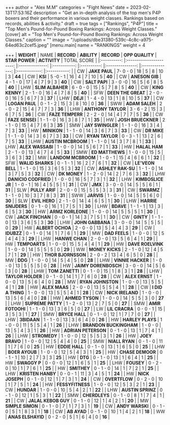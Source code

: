 +++
author = "Alex M.M"
categories = "Fight News"
date = 2023-02-13T17:53:16Z
description = "Get an in-depth analysis of the top men's P4P boxers and their performance in various weight classes. Rankings based on records, abilities & activity."
draft = true
tags = ["Rankings", "P4P"]
title = "Top Men's Pound-for-Pound Boxing Rankings: Across Weight Classes."
[cover]
alt = "Top Men's Pound-for-Pound Boxing Rankings: Across Weight Classes."
caption = ""
image = "/uploads/dbe31380-539c-4c8c-a975-64ed63c2cef5.jpeg"
[menu.main]
name = "RANKINGS"
weight = 4

+++
| **WEIGHT** 	|          NAME          	|   **RECORD**   	| **ABILITY** 	| **RECORD** 	| **OPP QUALITY** 	| **STAR POWER** 	| **ACTIVITY** 	| TOTAL SCORE 	|
|:----------:	|:----------------------:	|:--------------:	|:-----------:	|:----------:	|:---------------:	|:--------------:	|:------------:	|:-----------:	|
|     CW     	|      **JAKE PAUL**     	|       7- 0 - 0 	|      18     	|      5     	|        8        	|       10       	|       3      	|    **44**   	|
|     CW     	|         **KSI**        	|       5 -0 - 1 	|      16     	|      4     	|        7        	|       10       	|       5      	|    **40**   	|
|     CW     	|     **ANESON GIB**     	|      4 - 1 - 0 	|      17     	|      4     	|        7        	|        9       	|       3      	|    **40**   	|
|     CW     	|      **SALT PAPI**     	|       3 - 0 -0 	|      16     	|      5     	|        6        	|        8       	|       5      	|    **40**   	|
|     LHW    	|    **SLIM ALBAHER**    	|      6 - 0 - 0 	|      15     	|      5     	|        7        	|        8       	|       5      	|    **40**   	|
|     CW     	|     **KING KENNY**     	|      2 - 1 - 0 	|      16     	|      4     	|        7        	|        8       	|       5      	|    **40**   	|
|     SFW    	|   **DEEN THE GREAT**   	|      2 - 0 - 0 	|      16     	|      5     	|        6        	|        7       	|       3      	|    **37**   	|
|     LHW    	|        **DEJI**        	|      1 - 4 - 0 	|      13     	|      1     	|        8        	|       10       	|       5      	|    **37**   	|
|     CW     	|     **LOGAN PAUL**     	|      0 - 1 - 2 	|      15     	|      3     	|        8        	|       10       	|       0      	|    **36**   	|
|     SWW    	|     **ADAM SALEH**     	|      2 - 0 - 2 	|      15     	|      4     	|        7        	|        7       	|       3      	|    **36**   	|
|     LHW    	|   **ANTHONY TAYLOR**   	|      3 - 6 - 2 	|      15     	|      3     	|        6        	|        7       	|       5      	|    **36**   	|
|     CW     	|    **FAZE TEMPERR**    	|      2 - 2 - 0 	|      14     	|      4     	|        7        	|        7       	|       5      	|    **36**   	|
|     CW     	|     **FAZE SENSEI**    	|      1 - 1 - 0 	|      16     	|      3     	|        8        	|        7       	|       1      	|    **35**   	|
|     HW     	|   **JOSH BRUECKNER**   	|      2 - 1 - 0 	|      15     	|      4     	|        7        	|        6       	|       3      	|    **35**   	|
|     SMW    	|    **JAY SWINGLER**    	|      1 - 1 - 0 	|      16     	|      3     	|        4        	|        7       	|       3      	|    **33**   	|
|     HW     	|       **MINIKON**      	|      1 - 1 - 0 	|      14     	|      3     	|        6        	|        7       	|       3      	|    **33**   	|
|     CW     	|       **DR MIKE**      	|      1 - 1 - 0 	|      14     	|      3     	|        6        	|        7       	|       3      	|    **33**   	|
|     CW     	|     **RYAN TAYLOR**    	|      0 - 3 - 1 	|      13     	|      2     	|        6        	|        7       	|       5      	|    **33**   	|
|     LHW    	|   **AUSTIN MCBROOM**   	|      1 - 1 - 0 	|      14     	|      3     	|        7        	|        8       	|       1      	|    **33**   	|
|     LHW    	|    **ALEX WASSABI**    	|      1 - 0 - 0 	|      14     	|      5     	|        6        	|        7       	|       1      	|    **33**   	|
|     HW     	|      **HALAL HAM**     	|      2 - 1 - 0 	|      13     	|      4     	|        7        	|        4       	|       5      	|    **33**   	|
|     SMW    	|     **ED MATTHEWS**    	|      1 - 0 - 0 	|      15     	|      5     	|        3        	|        6       	|       3      	|    **32**   	|
|     MW     	|   **LANDOM MCBROOM**   	|      1 - 0 - 1 	|      15     	|      4     	|        6        	|        6       	|       1      	|    **32**   	|
|     SFW    	|    **WALID SHARKS**    	|      0 - 1 - 1 	|      16     	|      2     	|        7        	|        6       	|       1      	|    **32**   	|
|     CW     	|    **LE'VEON BELL**    	|      1 - 1 - 0 	|      15     	|      3     	|        6        	|        5       	|       3      	|    **32**   	|
|     CW     	|    **ASHLEY RAK-SU**   	|      1 - 1 - 0 	|      14     	|      3     	|        7        	|        5       	|       3      	|    **32**   	|
|     CW     	|      **DK MONEY**      	|      1 - 2 - 0 	|      14     	|      2     	|        7        	|        6       	|       3      	|    **32**   	|
|     LHW    	|  **DANICIO CODFRIED**  	|      1 - 0 - 0 	|      16     	|      5     	|        7        	|        3       	|       1      	|    **32**   	|
|     LHW    	|    **KIMBOSLICE JR**   	|      1 - 0 - 1 	|      16     	|      4     	|        5        	|        5       	|       1      	|    **31**   	|
|     CW     	|         **JMX**        	|      3 - 0 - 0 	|      14     	|      5     	|        5        	|        6       	|       1      	|    **31**   	|
|     SLW    	|     **PULLY ARIF**     	|      2 - 0 - 0 	|      15     	|      5     	|        5        	|        3       	|       3      	|    **31**   	|
|     CW     	|       **SWARMZ**       	|      1 - 1 - 0 	|      10     	|      3     	|        7        	|        8       	|       3      	|    **31**   	|
|     SWW    	|       **JARVIS**       	|      1 - 0 - 0 	|      14     	|      5     	|        5        	|        6       	|       0      	|    **30**   	|
|     SLW    	|      **EVIL HERO**     	|      2 - 1 - 0 	|      14     	|      4     	|        6        	|        5       	|       1      	|    **30**   	|
|     LHW    	|   **HARRIE SNIJDERS**  	|      0 - 1 - 0 	|      16     	|      1     	|        7        	|        5       	|       1      	|    **30**   	|
|     LHW    	|        **BDAVE**       	|      1 - 1 - 1 	|      13     	|      3     	|        6        	|        5       	|       3      	|    **30**   	|
|     HW     	|    **ARMZ KORLEONE**   	|      1 - 0 - 0 	|      14     	|      5     	|        5        	|        5       	|       1      	|    **30**   	|
|     CW     	|    **JACK FINCHAN**    	|      0 - 0 - 1 	|      14     	|      3     	|        7        	|        5       	|       1      	|    **30**   	|
|     CW     	|        **GINTY**       	|      1 - 1 - 0 	|      13     	|      3     	|        6        	|        5       	|       3      	|    **30**   	|
|     LHW    	|    **JOHN GABBANA**    	|      3 - 0 - 0 	|      14     	|      5     	|        5        	|        5       	|       0      	|    **29**   	|
|     HW     	|    **ALBERT OCHOA**    	|      2 - 0 - 0 	|      13     	|      5     	|        4        	|        4       	|       3      	|    **29**   	|
|     CW     	|       **IDUBZZ**       	|      0 - 1 - 0 	|      14     	|      1     	|        7        	|        6       	|       1      	|    **29**   	|
|     MW     	|      **DAD FEELS**     	|      1 - 0 - 0 	|      12     	|      5     	|        4        	|        4       	|       3      	|    **29**   	|
|     LHW    	|     **HANWE CHAN**     	|      2 - 0 - 0 	|      13     	|      5     	|        6        	|        4       	|       1      	|    **29**   	|
|     HW     	|      **TEMPOARTS**     	|      1 - 0 - 0 	|      15     	|      5     	|        4        	|        4       	|       1      	|    **29**   	|
|     HW     	|    **DAVE ROELVINK**   	|      1 - 0 - 0 	|      14     	|      5     	|        5        	|        5       	|       0      	|    **29**   	|
|     WW     	|     **MONEY KICKS**    	|      2 - 1 - 0 	|      12     	|      4     	|        5        	|        7       	|       1      	|    **29**   	|
|     HW     	|   **THOR BJORNSSON**   	|      2 - 0 - 2 	|      13     	|      4     	|        6        	|        5       	|       0      	|    **28**   	|
|     MW     	|         **DDG**        	|      1 - 0 - 0 	|      14     	|      5     	|        4        	|        5       	|       0      	|    **28**   	|
|     LHW    	|    **VINNIE HACKER**   	|      1 - 0 - 0 	|      13     	|      5     	|        5        	|        5       	|       0      	|    **28**   	|
|     HW     	|  **JAIMY DORENBOSCH**  	|      3 - 0 - 0 	|      14     	|      5     	|        6        	|        3       	|       0      	|    **28**   	|
|     LHW    	|     **TOM ZANETTI**    	|      0 - 1 - 0 	|      15     	|      1     	|        8        	|        3       	|       1      	|    **28**   	|
|     LHW    	|    **TAYLOR HOLDER**   	|      0 - 1 - 0 	|      14     	|      1     	|        7        	|        6       	|       0      	|    **28**   	|
|     CW     	|     **ALEX ERNST**     	|      1 - 0 - 0 	|      13     	|      5     	|        6        	|        4       	|       0      	|    **28**   	|
|     MW     	|    **RYAN JOHNSTON**   	|      1 - 0 - 0 	|      13     	|      5     	|        5        	|        4       	|       1      	|    **28**   	|
|     HW     	|      **ALEX MAAS**     	|      2 - 0 - 0 	|      13     	|      5     	|        5        	|        4       	|       1      	|    **28**   	|
|     CW     	|    **I DID A THING**   	|      1 - 0 - 0 	|      13     	|      5     	|        5        	|        4       	|       1      	|    **28**   	|
|     CW     	|    **NICK IRELAND**    	|      1 - 0 - 0 	|      13     	|      5     	|        6        	|        4       	|       0      	|    **28**   	|
|     HW     	|     **AHMED TYSON**    	|      1 - 0 - 0 	|      14     	|      5     	|        5        	|        3       	|       0      	|    **27**   	|
|     LHW    	|    **SUPREME PATTY**   	|      1 - 2 - 0 	|      13     	|      2     	|        7        	|        5       	|       0      	|    **27**   	|
|     SMW    	|    **AMIR FOTOOHI**    	|      1 - 1 - 0 	|      13     	|      3     	|        6        	|        5       	|       0      	|    **27**   	|
|     LW     	|     **LIL CRACRA**     	|      0 - 0 - 1 	|      15     	|      3     	|        5        	|        3       	|       1      	|    **27**   	|
|     SMW    	|     **BRYCE HALL**     	|      0 - 1 - 0 	|      12     	|      1     	|        7        	|        7       	|       0      	|    **27**   	|
|     LHW    	|       **3BIDAAN**      	|      1 - 1 - 0 	|      13     	|      3     	|        6        	|        4       	|       0      	|    **26**   	|
|     HW     	|    **HARLEY PLAYS**    	|      1 - 0 - 0 	|      11     	|      5     	|        5        	|        4       	|       1      	|    **26**   	|
|     LHW    	| **BRANDON BUCKINGHAM** 	|      1 - 0 - 0 	|      13     	|      5     	|        4        	|        3       	|       1      	|    **26**   	|
|     HW     	|   **ADRIAN PETERSON**  	|      0 - 1 - 0 	|      13     	|      1     	|        7        	|        4       	|       1      	|    **26**   	|
|     LHW    	|      **STROMEDY**      	|      1 - 0 - 0 	|      12     	|      5     	|        5        	|        3       	|       1      	|    **26**   	|
|     HW     	|     **JOEY BRAVO**     	|      1 - 0 - 0 	|      12     	|      5     	|        4        	|        4       	|       0      	|    **25**   	|
|     SMW    	|     **NIALL RYAN**     	|      0 - 1 - 0 	|      11     	|      1     	|        7        	|        6       	|       0      	|    **25**   	|
|     HW     	|     **EDDIE HALL**     	|      0 - 1 - 0 	|      13     	|      1     	|        6        	|        5       	|       0      	|    **25**   	|
|     LHW    	|     **BOER AYOUB**     	|      1 - 0 - 0 	|      12     	|      5     	|        4        	|        3       	|       1      	|    **25**   	|
|     HW     	|    **CHASE DEMOOR**    	|      0 - 1 - 1 	|      10     	|      2     	|        7        	|        3       	|       3      	|    **25**   	|
|     HW     	|         **DTG**        	|      0 - 1 - 0 	|      13     	|      1     	|        6        	|        4       	|       1      	|    **25**   	|
|     HW     	|      **SWAGGY P**      	|      0 - 0 - 0 	|      12     	|      1     	|        6        	|        5       	|       1      	|    **25**   	|
|     LHW    	|       **FOUSEY**       	|      0 - 2 - 0 	|      10     	|      1     	|        7        	|        6       	|       1      	|    **25**   	|
|     HW     	|       **SMITHEY**      	|      0 - 1 - 0 	|      14     	|      1     	|        7        	|        2       	|       1      	|    **25**   	|
|     LHW    	|    **KRISTEN HANBY**   	|      0 - 0 - 1 	|      11     	|      3     	|        4        	|        5       	|       1      	|    **24**   	|
|     HW     	|     **NICK JOSEPH**    	|      0 - 1 - 0 	|      12     	|      1     	|        7        	|        3       	|       1      	|    **24**   	|
|     CW     	|      **OVERTFLOW**     	|      0 - 2 - 0 	|      10     	|      1     	|        7        	|        5       	|       1      	|    **24**   	|
|     HW     	|    **FESSYFITNESS**    	|      1 - 0 - 0 	|      12     	|      5     	|        3        	|        2       	|       1      	|    **23**   	|
|     CW     	|       **HUNDAR**       	|      1 - 0 - 0 	|      10     	|      5     	|        4        	|        2       	|       1      	|    **22**   	|
|     LHW    	|    **AUSTIN SPRINZ**   	|      0 - 1 - 0 	|      12     	|      1     	|        5        	|        3       	|       1      	|    **22**   	|
|     SMW    	|      **CHERDLEYS**     	|      0 - 1 - 0 	|      8      	|      1     	|        7        	|        4       	|       1      	|    **21**   	|
|     CW     	|   **JALAL KEBOB GUY**  	|      0 - 1 - 0 	|      12     	|      1     	|        4        	|        2       	|       1      	|    **20**   	|
|     MW     	|    **SIMPLE SIMON**    	|      0 - 1 - 0 	|      7      	|      1     	|        7        	|        3       	|       1      	|    **19**   	|
|     CW     	|     **ANDY WARSKI**    	|      0 - 1 - 0 	|      5      	|      1     	|        8        	|        3       	|       1      	|    **18**   	|
|     CW     	|       **AB AYAD**      	|      0 - 1 - 0 	|      10     	|      1     	|        4        	|        2       	|       1      	|    **18**   	|
|     WW     	|    **ANAS ELSHAYID**   	|      0 - 2 - 0 	|      5      	|      1     	|        6        	|        4       	|       0      	|    **16**   	|